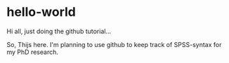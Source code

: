 # hello-world

Hi all, just doing the github tutorial...

So, Thijs here. I'm planning to use github to keep track of SPSS-syntax for my PhD research. 
